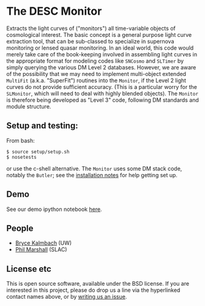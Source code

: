 # The DESC Monitor
<!-- ![Travis CI build status](https://travis-ci.org/DarkEnergyScienceCollaboration/Monitor.svg) Travis will struggle with DM stack dependencies... -->

Extracts the light curves of ("monitors") all time-variable objects of cosmological interest. The basic concept is a general purpose light curve extraction tool, that can be sub-classed to specialize in supernova monitoring or lensed quasar monitoring. In an ideal world, this code would merely take care of the book-keeping involved in assembling light curves in the appropriate format for modeling codes like `SNCosmo` and `SLTimer` by simply querying the various DM Level 2 databases. However, we are aware of the possibility that we may need to implement multi-object extended `MultiFit` (a.k.a. "SuperFit") routines into the `Monitor`, if the Level 2 light curves do not provide sufficient accuracy. (This is a particular worry for the `SLMonitor`, which will need to deal with highly blended objects). The `Monitor` is therefore being developed as "Level 3" code, following DM standards and module structure.

## Setup and testing:
From bash:
```
$ source setup/setup.sh
$ nosetests
```
or use the c-shell alternative. The `Monitor` uses some DM stack code, notably the `Butler`; see the [installation notes](https://github.com/DarkEnergyScienceCollaboration/Monitor/blob/master/INSTALL.md) for help getting set up.

## Demo

See our demo ipython notebook [here](https://github.com/DarkEnergyScienceCollaboration/Monitor/blob/master/examples/lightcurve_example.ipynb).


## People

* [Bryce Kalmbach](https://github.com/DarkEnergyScienceCollaboration/Monitor/issues/new?body=@jbkalmbach) (UW)
* [Phil Marshall](https://github.com/DarkEnergyScienceCollaboration/Monitor/issues/new?body=@drphilmarshall) (SLAC)

## License etc

This is open source software, available under the BSD license. If you are interested in this project, please do drop us a line via the hyperlinked contact names above, or by [writing us an issue](https://github.com/DarkEnergyScienceCollaboration/Monitor/issues/new).
